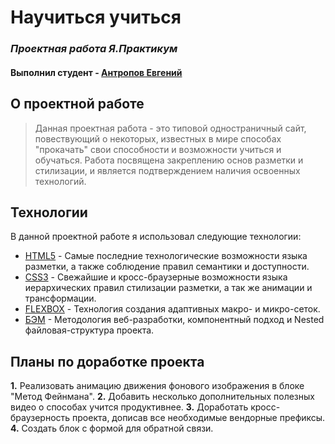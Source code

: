 # Научиться учиться
### _Проектная работа Я.Практикум_
#### Выполнил студент - [Антропов Евгений](https://www.facebook.com/squaredbusinessman)

## О проектной работе
>Данная проектная работа - это типовой одностраничный сайт, повествующий о некоторых, известных в мире способах "прокачать" свои способности и возможности учиться и обучаться. Работа посвящена закреплению основ разметки и стилизации, и является подтверждением наличия освоенных технологий.

## Технологии

В данной проектной работе я использовал следующие технологии:

* [HTML5](https://ru.wikipedia.org/wiki/HTML5) - Самые последние технологические возможности языка разметки, а также соблюдение правил семантики и доступности.
* [CSS3](https://developer.mozilla.org/ru/docs/Web/CSS) - Свежайшие и кросс-браузерные возможности языка иерархических правил стилизации разметки, а так же анимации и трансформации.
* [FLEXBOX](https://developer.mozilla.org/ru/docs/Learn/CSS/CSS_layout/Flexbox) - Технология создания адаптивных макро- и микро-сеток.
* [БЭМ](https://ru.bem.info/) - Методология веб-разработки, компонентный подход и Nested файловая-структура проекта.

## Планы по доработке проекта

**1.** Реализовать анимацию движения фонового изображения в блоке "Метод Фейнмана".
**2.** Добавить несколько дополнительных полезных видео о способах учится продуктивнее.
**3.** Доработать кросс-браузерность проекта, дописав все необходимые вендорные префиксы.
**4.** Создать блок с формой для обратной связи.
